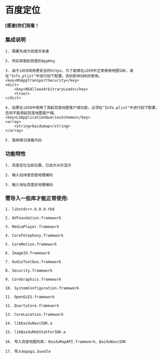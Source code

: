 百度定位
=================


#### [感谢]你们观看！

### 集成说明

	1. 需要先成为百度开发者
	
	2. 然后获取到百度的AppKey
	
	3. 由于iOS9改用更安全的https，为了能够在iOS9中正常使用地图SDK，请在"Info.plist"中进行如下配置，否则影响SDK的使用。
    <key>NSAppTransportSecurity</key>
    <dict>
        <key>NSAllowsArbitraryLoads</key>
        <true/>
    </dict>
    
	4. 如果在iOS9中使用了调起百度地图客户端功能，必须在"Info.plist"中进行如下配置，否则不能调起百度地图客户端。
    <key>LSApplicationQueriesSchemes</key>
    <array>
        <string>baidumap</string>
    </array>
	
	5. 使用情况请看代码


### 功能特性

	1. 百度定位当前位置，已经大头针显示
	
	2. 输入经纬度百度地理编码
	
	3. 输入地址百度反地理编码


### 需导入一些库才能正常使用:

	1. libstdc++.6.0.9.tbd

	2. AVFoundation.framework
	
	3. MediaPlayer.framework
	
	4. CoreTelephony.framework
	
	5. CoreMotion.framework
	
	6. ImageIO.framework
	
	7. AudioToolbox.framework
	
	8. Security.framework
	
	9. CoreGraphics.framework
	
	10. SystemConfiguration.framework
	
	11. OpenGLES.framework
	
	12. QuartzCore.framework
	
	13. CoreLocation.framework
	
	14. libbaiduNaviSDK.a
	
	15. libBaiduMobStatForSDK.a
	
	16. 导入百度地图的库: BaiduMapAPI.framework、BaiduNaviSDK

	17. 导入mapapi.bundle
	